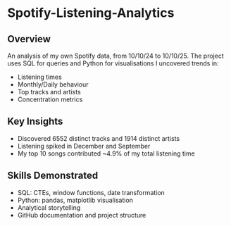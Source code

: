 # Spotify-Listening-Analytics

## Overview
An analysis of my own Spotify data, from 10/10/24 to 10/10/25. The project uses SQL for queries and Python for visualisations
I  uncovered trends in:
- Listening times
- Monthly/Daily behaviour
- Top tracks and artists
- Concentration metrics


## Key Insights
- Discovered 6552 distinct tracks and 1914 distinct artists
- Listening spiked in December and September
- My top 10 songs contributed ~4.9% of my total listening time


## Skills Demonstrated
- SQL: CTEs, window functions, date transformation
- Python: pandas, matplotlib visualisation
- Analytical storytelling
- GitHub documentation and project structure
